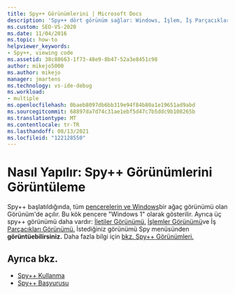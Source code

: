 ```yaml
---
title: Spy++ Görünümlerini | Microsoft Docs
description: 'Spy++ dört görünüm sağlar: Windows, İşlem, İş Parçacıkları ve İletiler. Görünümler ve görüntüleme hakkında bilgi için bu makaleye bakın.'
ms.custom: SEO-VS-2020
ms.date: 11/04/2016
ms.topic: how-to
helpviewer_keywords:
- Spy++, viewing code
ms.assetid: 38c88663-1f73-48e9-8b47-52a3e8451c98
author: mikejo5000
ms.author: mikejo
manager: jmartens
ms.technology: vs-ide-debug
ms.workload:
- multiple
ms.openlocfilehash: 0baeb8097db6bb319e94f84b80a1e19651ad9abd
ms.sourcegitcommit: 68897da7d74c31ae1ebf5d47c7b5ddc9b108265b
ms.translationtype: MT
ms.contentlocale: tr-TR
ms.lasthandoff: 08/13/2021
ms.locfileid: "122128550"
---
```

# <a name="how-to-display-spy-views"></a>Nasıl Yapılır: Spy++ Görünümlerini Görüntüleme
Spy++ başlatıldığında, tüm [pencerelerin ve Windows](../debugger/windows-view.md)bir ağaç görünümü olan Görünüm'de açılır. Bu kök pencere "Windows 1" olarak gösterilir. Ayrıca üç spy++ görünümü daha vardır: [İletiler Görünümü,](../debugger/messages-view.md) [İşlemler Görünümü](../debugger/processes-view.md)ve İş [Parçacıkları Görünümü.](../debugger/threads-view.md) İstediğiniz görünümü Spy menüsünden **görüntüebilirsiniz.** Daha fazla bilgi için [bkz. Spy++ Görünümleri.](../debugger/spy-increment-views.md)

## <a name="see-also"></a>Ayrıca bkz.
- [Spy++ Kullanma](../debugger/using-spy-increment.md)
- [Spy++ Başvurusu](../debugger/spy-increment-reference.md)